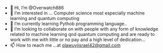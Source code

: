 - 👋 Hi, I’m @Overwatch886
- 👀 I’m interested in ... Computer science most especially machine learning and quantum computing
- 🌱 I’m currently learning Pythob programming language..
- 💞️ I’m looking to collaborate on with people with any form of knowledge related to machine learning qnd quantum computing and are ready to work with me with little or no pay and a high level of dedication...
- 📫 How to reach me ...at olawuyiisrael42@gmail.com

<!---
Overwatch886/Overwatch886 is a ✨ special ✨ repository because its `README.md` (this file) appears on your GitHub profile.
You can click the Preview link to take a look at your changes.
--->
